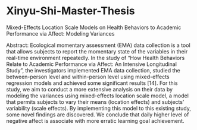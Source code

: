 # Xinyu-Shi-Master-Thesis
Mixed-Effects Location Scale Models on Health Behaviors to Academic Performance via Affect: Modeling Variances

Abstract: 
Ecological momentary assessment (EMA) data collection is a tool that allows
subjects to report the momentary state of the variables in their real-time environment
repeatedly. In the study of “How Health Behaviors Relate to Academic
Performance via Affect: An Intensive Longitudinal Study”, the investigators
implemented EMA data collection, studied the between-person level
and within-person level using mixed-effects regression models and achieved
some significant results [14]. For this study, we aim to conduct a more extensive
analysis on their data by modeling the variances using mixed-effects
location scale model, a model that permits subjects to vary their means (location
effects) and subjects’ variability (scale effects). By implementing this
model to this existing study, some novel findings are discovered. We conclude
that daily higher level of negative affect is associate with more erratic learning
goal achievement.
